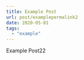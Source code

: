 ```yaml
---
title: Example Post
url: post/examplepermalink2
date: 2020-05-01
tags:
  - "example"
---
```


Example Post22
